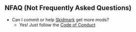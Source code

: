 ## NFAQ (Not Frequently Asked Questions)
- Can I commit or help [Skidmark](https://github.com/Spinyfish/Skidmark) get more mods?
    - Yes! Just follow the [Code of Conduct](https://github.com/Spinyfish/Skidmark/blob/main/Code%20of%20Conduct/Code%20of%20Conduct.md)
